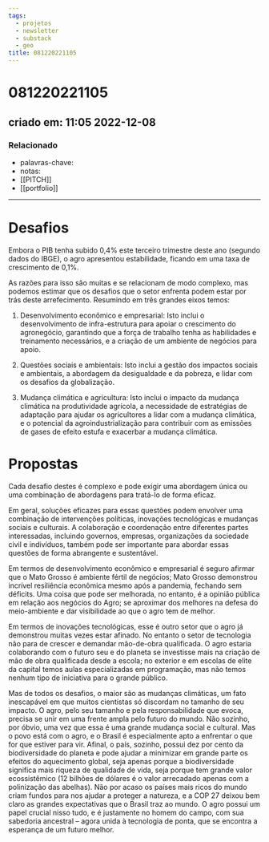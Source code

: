 ```yaml
---
tags:
  - projetos
  - newsletter
  - substack
  - geo
title: 081220221105
---
```

# 081220221105
## criado em: 11:05 2022-12-08

### Relacionado
- palavras-chave: 
- notas: 
- [[PITCH]]
- [[portfolio]]
---
# Desafios
Embora o PIB tenha subido 0,4% este terceiro trimestre deste ano (segundo dados do IBGE), o agro apresentou estabilidade, ficando em uma taxa de crescimento de 0,1%.

As razões para isso são muitas e se relacionam de modo complexo, mas podemos estimar que os desafios que o setor enfrenta podem estar por trás deste arrefecimento. Resumindo em três grandes eixos temos:

1. Desenvolvimento econômico e empresarial: Isto inclui o desenvolvimento de infra-estrutura para apoiar o crescimento do agronegócio, garantindo que a força de trabalho tenha as habilidades e treinamento necessários, e a criação de um ambiente de negócios para apoio.  
  
2. Questões sociais e ambientais: Isto inclui a gestão dos impactos sociais e ambientais, a abordagem da desigualdade e da pobreza, e lidar com os desafios da globalização.  
  
3. Mudança climática e agricultura: Isto inclui o impacto da mudança climática na produtividade agrícola, a necessidade de estratégias de adaptação para ajudar os agricultores a lidar com a mudança climática, e o potencial da agroindustrialização para contribuir com as emissões de gases de efeito estufa e exacerbar a mudança climática.

# Propostas
Cada desafio destes é complexo e pode exigir uma abordagem única ou uma combinação de abordagens para tratá-lo de forma eficaz.

Em geral, soluções eficazes para essas questões podem envolver uma combinação de intervenções políticas, inovações tecnológicas e mudanças sociais e culturais. A colaboração e coordenação entre diferentes partes interessadas, incluindo governos, empresas, organizações da sociedade civil e indivíduos, também pode ser importante para abordar essas questões de forma abrangente e sustentável.

Em termos de desenvolvimento econômico e empresarial é seguro afirmar que o Mato Grosso é ambiente fértil de negócios; Mato Grosso demonstrou incrível resiliência econômica mesmo após a pandemia, fechando sem déficits. Uma coisa que pode ser melhorada, no entanto, é a opinião pública em relação aos negócios do Agro; se aproximar dos melhores na defesa do meio-ambiente e dar visibilidade ao que o agro tem de melhor.

Em termos de inovações tecnológicas, esse é outro setor que o agro já demonstrou muitas vezes estar afinado. No entanto o setor de tecnologia não para de crescer e demandar mão-de-obra qualificada. O agro estaria colaborando com o futuro seu e do planeta se investisse mais na criação de mão de obra qualificada desde a escola; no exterior e em escolas de elite da capital temos aulas especializadas em programação, mas não temos nenhum tipo de iniciativa para o grande público. 

Mas de todos os desafios, o maior são as mudanças climáticas, um fato inescapável em que muitos cientistas só discordam no tamanho de seu impacto. O agro, pelo seu tamanho e pela responsabilidade que evoca, precisa se unir em uma frente ampla pelo futuro do mundo. Não sozinho, por óbvio, uma vez que essa é uma grande mudança social e cultural. Mas o povo está com o agro, e o Brasil é especialmente apto a enfrentar o que for que estiver para vir. Afinal, o país, sozinho, possui dez por cento da biodiversidade do planeta e pode ajudar a minimizar em grande parte os efeitos do aquecimento global, seja apenas porque a biodiversidade significa mais riqueza de qualidade de vida, seja porque tem grande valor ecossistêmico (12 bilhões de dólares é o valor arrecadado apenas com a polinização das abelhas). Não por acaso os países mais ricos do mundo criam fundos para nos ajudar a proteger a natureza, e a COP 27 deixou bem claro as grandes expectativas que o Brasil traz ao mundo. O agro possui um papel crucial nisso tudo, e é justamente no homem do campo, com sua sabedoria ancestral – agora unida à tecnologia de ponta, que se encontra a esperança de um futuro melhor.